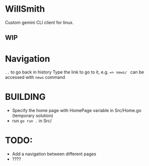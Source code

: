 # WillSmith
Custom gemini CLI client for linux. 
## WIP

# Navigation
```..``` to go back in history
Type the link to go to it, e.g. ```=> news/ ``` can be accessed with ```news``` command

# BUILDING
- Specify the home page with HomePage variable in Src/Home.go (temporary solution)
- run ```go run .``` in Src/

# TODO:
- Add a navigation between different pages
- ????
